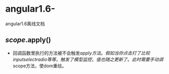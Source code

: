 # angular1.6-
angular1.6离线文档


## $scope.$apply()
- 回调函数里执行的方法被不会触发$apply方法。假如当你点击打了比较input select radio等等，触发了模型监控，值也随之更新了。
  此时需要手动调$scope方法，使dom重绘。

